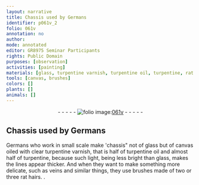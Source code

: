 ```yaml
---
layout: narrative
title: Chassis used by Germans
identifier: p061v_2
folio: 061v
annotation: no
author:
mode: annotated
editor: GR8975 Seminar Participants
rights: Public Domain
purposes: [observation]
activities: [painting]
materials: [glass, turpentine varnish, turpentine oil, turpentine, rat hairs]
tools: [canvas, brushes]
colors: []
plants: []
animals: []
---
```


 <div class="folio" align="center">- - - - - <a href="http://gallica.bnf.fr/ark:/12148/btv1b10500001g/f128.image" target="_blank"><img src="https://cu-mkp.github.io/GR8975-edition/assets/photo-icon.png" alt="folio image: " style="display:inline-block; margin-bottom:-3px;"/>061v</a> - - - - - </div>  <span class="activity"></span> 

## Chassis used by Germans

 
Germans who work in small scale make 'chassis" not of <span class="material">glass</span> but of <span class="tool">canvas</span> oiled with clear <span class="material">turpentine varnish</span>, that is half of <span class="material">turpentine oil</span> and almost half of <span class="material">turpentine</span>, because such light, being less bright than glass, makes the lines appear thicker. And when they want to make something more delicate, such as veins and similar things, they use <span class="tool">brushes</span> made of two or three <span class="material">rat hairs</span>. 
. 